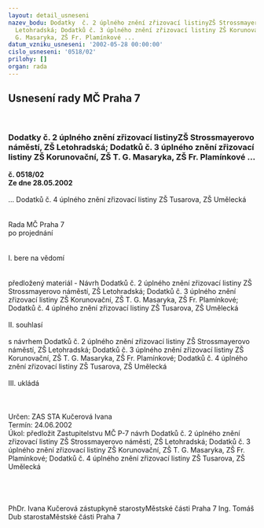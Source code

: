 ```yaml
---
layout: detail_usneseni
nazev_bodu: Dodatky  č. 2 úplného znění zřizovací listinyZŠ Strossmayerovo náměstí,  ZŠ
  Letohradská; Dodatků č. 3 úplného znění zřizovací listiny ZŠ Korunovační, ZŠ T.
  G. Masaryka, ZŠ Fr. Plamínkové ...
datum_vzniku_usneseni: '2002-05-28 00:00:00'
cislo_usneseni: '0518/02'
prilohy: []
organ: rada
---
```

<div id="ucUsn_pList" class="usn">
	<span><h2>Usnesení rady MČ Praha 7 </h2>
<br></span><div class="standBody">
<span><h3>Dodatky  č. 2 úplného znění zřizovací listinyZŠ Strossmayerovo náměstí,  ZŠ Letohradská; Dodatků č. 3 úplného znění zřizovací listiny ZŠ Korunovační, ZŠ T. G. Masaryka, ZŠ Fr. Plamínkové ...</h3></span><div class="center">
		<strong>č. 0518/02</strong><br>
	</div>
<div class="center">
		<strong>Ze dne 28.05.2002</strong><br><br>
	</div>... Dodatků č. 4 úplného znění zřizovací listiny ZŠ Tusarova,  ZŠ Umělecká<br><br><br>Rada MČ Praha 7<br>po projednání<br><br><br>I.	bere na vědomí<br><br> <br>předložený materiál - Návrh Dodatků  č. 2 úplného znění zřizovací listiny ZŠ Strossmayerovo náměstí,  ZŠ Letohradská;  Dodatků č. 3 úplného znění zřizovací listiny ZŠ Korunovační, ZŠ T. G. Masaryka, ZŠ Fr. Plamínkové;  Dodatků č. 4 úplného znění zřizovací listiny ZŠ Tusarova,  ZŠ Umělecká  <br><br>II.	souhlasí <br><br>s  návrhem Dodatků  č. 2 úplného znění zřizovací listiny ZŠ Strossmayerovo náměstí,  ZŠ Letohradská;  Dodatků č. 3 úplného znění zřizovací listiny ZŠ Korunovační, ZŠ T. G. Masaryka, ZŠ Fr. Plamínkové;  Dodatků č. 4 úplného znění zřizovací listiny ZŠ Tusarova,  ZŠ Umělecká  <br><br>III.	ukládá <br><br><br> <br>Určen:	ZAS STA Kučerová Ivana<br>Termín: 24.06.2002<br>Úkol:	předložit Zastupitelstvu MČ P-7  návrh Dodatků  č. 2 úplného znění zřizovací listiny ZŠ Strossmayerovo náměstí,  ZŠ Letohradská;  Dodatků č. 3 úplného znění zřizovací listiny ZŠ Korunovační, ZŠ T. G. Masaryka, ZŠ Fr. Plamínkové;  Dodatků č. 4 úplného znění zřizovací listiny ZŠ Tusarova,  ZŠ Umělecká  <br> <br><br> <br>	<br>PhDr. Ivana Kučerová zástupkyně starostyMěstské části Praha 7	Ing. Tomáš Dub starostaMěstské části Praha 7<br>	<br><br>
</div>
</div>